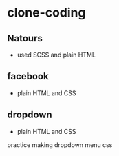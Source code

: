 # clone-coding

## Natours

<ul>
<li> used SCSS and plain HTML </li>
</ul>

## facebook

<ul>
<li> plain HTML and CSS </li>
</ul>

## dropdown

<ul>
<li> plain HTML and CSS </li>
</ul>
<p>practice making dropdown menu css</p>
